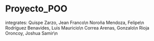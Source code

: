 ﻿# Proyecto_POO
integrates:
Quispe Zarzo, Jean Franco\n
Noroña Mendoza, Felipe\n
Rodríguez Benavides, Luis Mauricio\n
Correa Arenas, Gonzalo\n
Rioja Oroncoy, Joshua Samir\n
